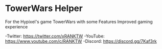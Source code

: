 # TowerWars Helper
For the Hypixel's game TowerWars with some Features Improved gaming experience

-Twitter: https://twitter.com/xRANKTW
-YouTube: https://www.youtube.com/c/RANKTW
-Discord: https://discord.gg/7Kaf3rk
